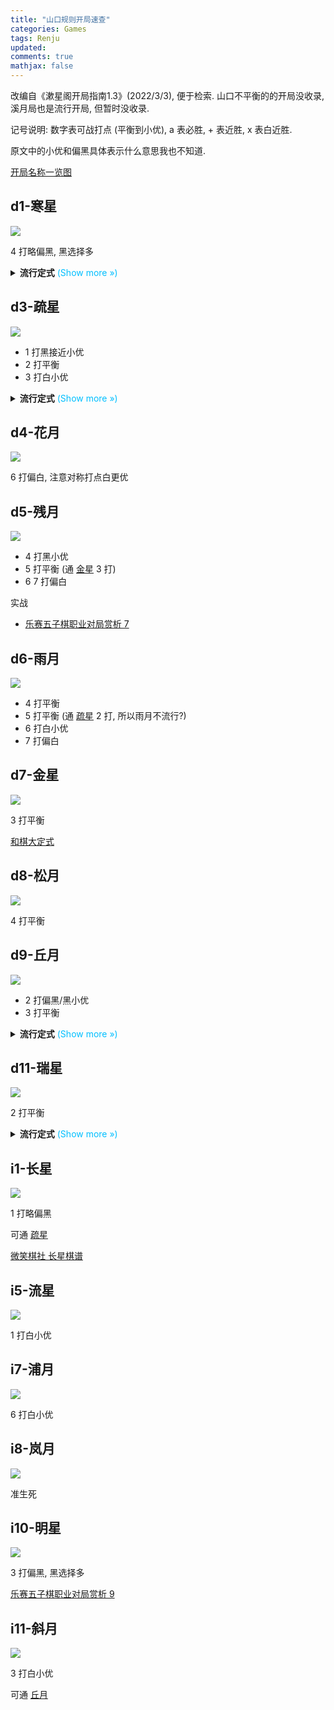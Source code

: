 ```yaml
---
title: "山口规则开局速查"
categories: Games
tags: Renju
updated: 
comments: true
mathjax: false
---
```


改编自《漱星阁开局指南1.3》(2022/3/3), 便于检索. 山口不平衡的的开局没收录, 溪月局也是流行开局, 但暂时没收录.

记号说明: 数字表可战打点 (平衡到小优), a 表必胜, + 表近胜, x 表白近胜.

原文中的小优和偏黑具体表示什么意思我也不知道.

[开局名称一览图](http://iroha.poloa.net/ref/07_02.html)

<!-- more -->

## d1-寒星

![](https://shiina18.github.io/assets/posts/images/434535520231991.png)

4 打略偏黑, 黑选择多


<details><summary><b>流行定式</b><font color="deepskyblue"> (Show more &raquo;)</font></summary>
<p><img alt="" src="https://shiina18.github.io/assets/posts/images/371830122240231.png" /></p>
<ul>
<li><a href="https://www.bilibili.com/video/BV1oq4y1V7wV">2021 年锦标赛第一轮棋评</a></li>
<li><a href="https://mp.weixin.qq.com/s/EY9oQO0r-7XOmmuXNUu8Iw">微笑棋社 寒星</a></li>
<li>"13 不活三白必胜", 出自 <a href="https://www.bilibili.com/video/BV1vK4y147kK">乐赛五子棋职业对局赏析 8</a></li>
</ul></details>

## d3-疏星

![](https://shiina18.github.io/assets/posts/images/131455720247475.png)

- 1 打黑接近小优
- 2 打平衡
- 3 打白小优

<details><summary><b>流行定式</b><font color="deepskyblue"> (Show more &raquo;)</font></summary>
<p><img alt="" src="https://shiina18.github.io/assets/posts/images/127725321239229.png" /></p>
<p><a href="https://mp.weixin.qq.com/s/rzLFH-qNyEpD2IH9036abg">微笑棋社 疏星一打</a></p></details>

## d4-花月

![](https://shiina18.github.io/assets/posts/images/560670021244977.png)

6 打偏白, 注意对称打点白更优

## d5-残月

![](https://shiina18.github.io/assets/posts/images/84570321226218.png)

- 4 打黑小优
- 5 打平衡 (通 [金星](#d7-金星) 3 打)
- 6 7 打偏白

实战

- [乐赛五子棋职业对局赏析 7](https://www.bilibili.com/video/BV15D4y1Q7h3)

## d6-雨月

![](https://shiina18.github.io/assets/posts/images/580150721243794.png)

- 4 打平衡
- 5 打平衡 (通 [疏星](#d3-疏星) 2 打, 所以雨月不流行?)
- 6 打白小优
- 7 打偏白

## d7-金星

![](https://shiina18.github.io/assets/posts/images/489531021237340.png)

3 打平衡

[和棋大定式](https://www.bilibili.com/video/BV1ua4y1Y7fr)

## d8-松月

![](https://shiina18.github.io/assets/posts/images/455921221230474.png)

4 打平衡

## d9-丘月

![](https://shiina18.github.io/assets/posts/images/412731321221004.png)

- 2 打偏黑/黑小优
- 3 打平衡

<details><summary><b>流行定式</b><font color="deepskyblue"> (Show more &raquo;)</font></summary>
<p><img alt="" src="https://shiina18.github.io/assets/posts/images/525054621220805.png" /></p>
<p><a href="https://www.bilibili.com/video/BV13p4y1v7gT">2020 年世界青少年五子棋锦标赛有禁第 9 轮</a></p></details>

## d11-瑞星

![](https://shiina18.github.io/assets/posts/images/282303621224415.png)

2 打平衡

<details><summary><b>流行定式</b><font color="deepskyblue"> (Show more &raquo;)</font></summary>
<p><img alt="" src="https://shiina18.github.io/assets/posts/images/387014821237934.png" /></p>
<p>经典前十手, 其他 11 乏力</p>
<p><a href="https://www.bilibili.com/video/BV1n7411r7vJ">和棋大定式</a></p></details>

## i1-长星

![](https://shiina18.github.io/assets/posts/images/309061621223508.png)

1 打略偏黑

可通 [疏星](#d3-疏星)

[微笑棋社 长星棋谱](https://mp.weixin.qq.com/s/EbAYtuHEXonP0fsaWOTFLQ)

## i5-流星

![](https://shiina18.github.io/assets/posts/images/219963021235117.png)

1 打白小优

## i7-浦月

![](https://shiina18.github.io/assets/posts/images/444232421225340.png)

6 打白小优

## i8-岚月

![](https://shiina18.github.io/assets/posts/images/30644121220666.png)

准生死

## i10-明星

![](https://shiina18.github.io/assets/posts/images/403262721225949.png)

3 打偏黑, 黑选择多

[乐赛五子棋职业对局赏析 9](https://www.bilibili.com/video/BV1wz4y1f7Xt)

## i11-斜月

![](https://shiina18.github.io/assets/posts/images/76572221232455.png)

3 打白小优

可通 [丘月](#d9-丘月)

